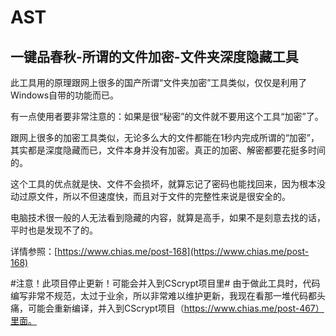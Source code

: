 AST
===
## 一键品春秋-所谓的文件加密-文件夹深度隐藏工具 ##

此工具用的原理跟网上很多的国产所谓“文件夹加密”工具类似，仅仅是利用了Windows自带的功能而已。

有一点使用者要非常注意的：如果是很“秘密”的文件就不要用这个工具“加密”了。

跟网上很多的加密工具类似，无论多么大的文件都能在1秒内完成所谓的“加密”，其实都是深度隐藏而已，文件本身并没有加密。真正的加密、解密都要花挺多时间的。

这个工具的优点就是快、文件不会损坏，就算忘记了密码也能找回来，因为根本没动过原文件，所以不但速度快，而且对于文件的完整性来说是很安全的。

电脑技术很一般的人无法看到隐藏的内容，就算是高手，如果不是刻意去找的话，平时也是发现不了的。

详情参照：[https://www.chias.me/post-168](https://www.chias.me/post-168)

#注意！此项目停止更新！可能会并入到CScrypt项目里#
由于做此工具时，代码编写非常不规范，太过于业余，所以非常难以维护更新，我现在看那一堆代码都头痛，可能会重新编译，并入到CScrypt项目（https://www.chias.me/post-467）里面。
